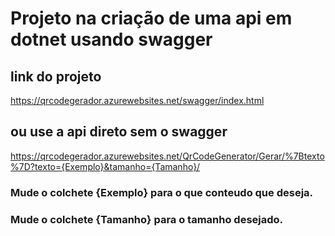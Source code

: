 # Projeto na criação de uma api em dotnet usando swagger


## link do projeto

https://qrcodegerador.azurewebsites.net/swagger/index.html

## ou use a api direto sem o swagger

https://qrcodegerador.azurewebsites.net/QrCodeGenerator/Gerar/%7Btexto%7D?texto={Exemplo}&tamanho={Tamanho}/

### Mude o colchete {Exemplo} para o que conteudo que deseja.
### Mude o colchete {Tamanho} para o tamanho desejado.